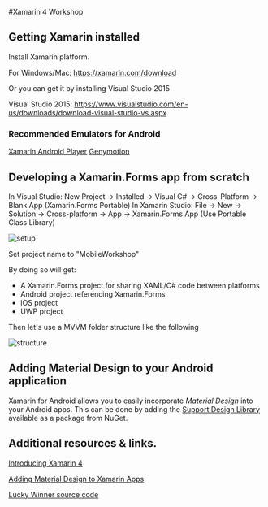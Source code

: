#Xamarin 4 Workshop

## Getting Xamarin installed
Install Xamarin platform.

For Windows/Mac: https://xamarin.com/download

Or you can get it by installing Visual Studio 2015

Visual Studio 2015: https://www.visualstudio.com/en-us/downloads/download-visual-studio-vs.aspx

### Recommended Emulators for Android
[Xamarin Android Player](https://xamarin.com/android-player)
[Genymotion](https://www.genymotion.com/#!/download)

## Developing a Xamarin.Forms app from scratch

In Visual Studio:  New Project -> Installed -> Visual C# -> Cross-Platform -> Blank App (Xamarin.Forms Portable)
In Xamarin Studio: File -> New -> Solution -> Cross-platform -> App -> Xamarin.Forms App (Use Portable Class Library)

![setup](http://stvansolano.github.io/2015/12/01/Xamarin4-has-everything-you-need-to-create-great-mobile-apps/setup.png)

Set project name to "MobileWorkshop"

By doing so will get:
- A Xamarin.Forms project for sharing XAML/C# code between platforms
- Android project referencing Xamarin.Forms
- iOS project
- UWP project

Then let's use a MVVM folder structure like the following

![structure](http://stvansolano.github.io/2015/12/01/Xamarin4-has-everything-you-need-to-create-great-mobile-apps/structure.png)

## Adding  Material Design to your Android application 
 Xamarin for Android allows you to easily incorporate *Material Design* into your Android apps. This can be done by adding the [Support Design Library](https://components.xamarin.com/gettingstarted/xamandroidsupportdesign) available as a package from NuGet.

## Additional resources & links.
[Introducing Xamarin 4](https://blog.xamarin.com/introducing-xamarin-4/)

[Adding Material Design to Xamarin Apps](https://blog.xamarin.com/introduction-to-android-material-design/)

[Lucky Winner source code](https://github.com/stvansolano/lucky-winner)
